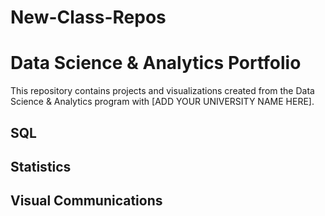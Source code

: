 # New-Class-Repos
# Data Science & Analytics Portfolio
This repository contains projects and visualizations created from the Data Science & Analytics program with [ADD YOUR UNIVERSITY NAME HERE].

## SQL

## Statistics

## Visual Communications
